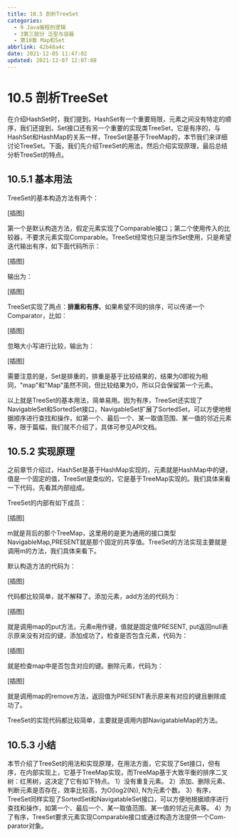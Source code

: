 ```yaml
---
title: 10.5 剖析TreeSet
categories:
  - 9 Java编程的逻辑
  - 3第三部分 泛型与容器
  - 第10章 Map和Set
abbrlink: 42b48a4c
date: 2021-12-05 11:47:02
updated: 2021-12-07 12:07:08
---
```

# 10.5 剖析TreeSet
在介绍HashSet时，我们提到，HashSet有一个重要局限，元素之间没有特定的顺序，我们还提到，Set接口还有另一个重要的实现类TreeSet，它是有序的，与HashSet和HashMap的关系一样，TreeSet是基于TreeMap的，本节我们来详细讨论TreeSet。下面，我们先介绍TreeSet的用法，然后介绍实现原理，最后总结分析TreeSet的特点。

## 10.5.1 基本用法
TreeSet的基本构造方法有两个：

[插图]

第一个是默认构造方法，假定元素实现了Comparable接口；第二个使用传入的比较器，不要求元素实现Comparable。TreeSet经常也只是当作Set使用，只是希望迭代输出有序，如下面代码所示：

[插图]

输出为：

[插图]

TreeSet实现了两点：**排重和有序**。如果希望不同的排序，可以传递一个Comparator，比如：

[插图]

忽略大小写进行比较，输出为：

[插图]

需要注意的是，Set是排重的，排重是基于比较结果的，结果为0即视为相同，"map"和"Map"虽然不同，但比较结果为0，所以只会保留第一个元素。

以上就是TreeSet的基本用法，简单易用。因为有序，TreeSet还实现了NavigableSet和SortedSet接口，NavigableSet扩展了SortedSet，可以方便地根据顺序进行查找和操作，如第一个、最后一个、某一取值范围、某一值的邻近元素等，限于篇幅，我们就不介绍了，具体可参见API文档。

## 10.5.2 实现原理
之前章节介绍过，HashSet是基于HashMap实现的，元素就是HashMap中的键，值是一个固定的值，TreeSet是类似的，它是基于TreeMap实现的。我们具体来看一下代码，先看其内部组成。

TreeSet的内部有如下成员：

[插图]

m就是背后的那个TreeMap，这里用的是更为通用的接口类型NavigableMap,PRESENT就是那个固定的共享值。TreeSet的方法实现主要就是调用m的方法，我们具体来看下。

默认构造方法的代码为：

[插图]

代码都比较简单，就不解释了。添加元素，add方法的代码为：

[插图]

就是调用map的put方法，元素e用作键，值就是固定值PRESENT, put返回null表示原来没有对应的键，添加成功了。检查是否包含元素，代码为：

[插图]

就是检查map中是否包含对应的键。删除元素，代码为：

[插图]

就是调用map的remove方法，返回值为PRESENT表示原来有对应的键且删除成功了。

TreeSet的实现代码都比较简单，主要就是调用内部NavigatableMap的方法。

## 10.5.3 小结
本节介绍了TreeSet的用法和实现原理，在用法方面，它实现了Set接口，但有序，在内部实现上，它基于TreeMap实现，而TreeMap基于大致平衡的排序二叉树：红黑树，这决定了它有如下特点。
1）没有重复元素。
2）添加、删除元素、判断元素是否存在，效率比较高，为O(log2(N)), N为元素个数。
3）有序，TreeSet同样实现了SortedSet和NavigatableSet接口，可以方便地根据顺序进行查找和操作，如第一个、最后一个、某一取值范围、某一值的邻近元素等。
4）为了有序，TreeSet要求元素实现Comparable接口或通过构造方法提供一个Com-parator对象。

